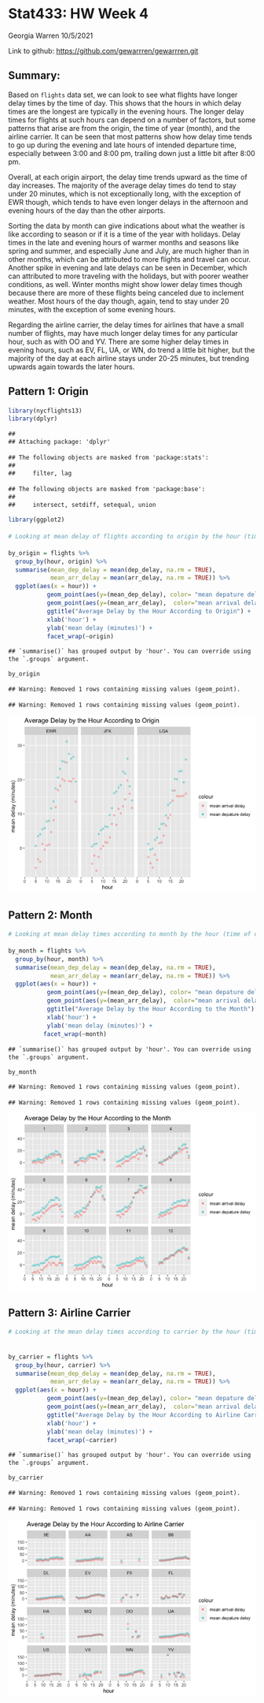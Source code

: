 Stat433: HW Week 4
================
Georgia Warren
10/5/2021

Link to github: <https://github.com/gewarrren/gewarrren.git>

## Summary:

Based on `flights` data set, we can look to see what flights have longer
delay times by the time of day. This shows that the hours in which delay
times are the longest are typically in the evening hours. The longer
delay times for flights at such hours can depend on a number of factors,
but some patterns that arise are from the origin, the time of year
(month), and the airline carrier. It can be seen that most patterns show
how delay time tends to go up during the evening and late hours of
intended departure time, especially between 3:00 and 8:00 pm, trailing
down just a little bit after 8:00 pm.

Overall, at each origin airport, the delay time trends upward as the
time of day increases. The majority of the average delay times do tend
to stay under 20 minutes, which is not exceptionally long, with the
exception of EWR though, which tends to have even longer delays in the
afternoon and evening hours of the day than the other airports.

Sorting the data by month can give indications about what the weather is
like according to season or if it is a time of the year with holidays.
Delay times in the late and evening hours of warmer months and seasons
like spring and summer, and especially June and July, are much higher
than in other months, which can be attributed to more flights and travel
can occur. Another spike in evening and late delays can be seen in
December, which can attributed to more traveling with the holidays, but
with poorer weather conditions, as well. Winter months might show lower
delay times though because there are more of these flights being
canceled due to inclement weather. Most hours of the day though, again,
tend to stay under 20 minutes, with the exception of some evening hours.

Regarding the airline carrier, the delay times for airlines that have a
small number of flights, may have much longer delay times for any
particular hour, such as with OO and YV. There are some higher delay
times in evening hours, such as EV, FL, UA, or WN, do trend a little bit
higher, but the majority of the day at each airline stays under 20-25
minutes, but trending upwards again towards the later hours.

## Pattern 1: Origin

``` r
library(nycflights13)
library(dplyr)
```

    ## 
    ## Attaching package: 'dplyr'

    ## The following objects are masked from 'package:stats':
    ## 
    ##     filter, lag

    ## The following objects are masked from 'package:base':
    ## 
    ##     intersect, setdiff, setequal, union

``` r
library(ggplot2)

# Looking at mean delay of flights according to origin by the hour (time of day)

by_origin = flights %>% 
  group_by(hour, origin) %>% 
  summarise(mean_dep_delay = mean(dep_delay, na.rm = TRUE),
            mean_arr_delay = mean(arr_delay, na.rm = TRUE)) %>% 
  ggplot(aes(x = hour)) +
           geom_point(aes(y=(mean_dep_delay), color= "mean depature delay"), alpha =0.35)  + 
           geom_point(aes(y=(mean_arr_delay),  color="mean arrival delay"), alpha =0.35) +
           ggtitle("Average Delay by the Hour According to Origin") +
           xlab('hour') +
           ylab('mean delay (minutes)') + 
           facet_wrap(~origin)
```

    ## `summarise()` has grouped output by 'hour'. You can override using the `.groups` argument.

``` r
by_origin
```

    ## Warning: Removed 1 rows containing missing values (geom_point).
    
    ## Warning: Removed 1 rows containing missing values (geom_point).

![](README_files/figure-gfm/Pattern%201:%20Origin-1.png)<!-- -->

## Pattern 2: Month

``` r
# Looking at mean delay times according to month by the hour (time of day)

by_month = flights %>% 
  group_by(hour, month) %>% 
  summarise(mean_dep_delay = mean(dep_delay, na.rm = TRUE),
            mean_arr_delay = mean(arr_delay, na.rm = TRUE)) %>% 
  ggplot(aes(x = hour)) +
           geom_point(aes(y=(mean_dep_delay), color= "mean depature delay"), alpha =0.35)  + 
           geom_point(aes(y=(mean_arr_delay),  color="mean arrival delay"), alpha =0.35) +
           ggtitle("Average Delay by the Hour According to the Month") +
           xlab('hour') +
           ylab('mean delay (minutes)') + 
          facet_wrap(~month)
```

    ## `summarise()` has grouped output by 'hour'. You can override using the `.groups` argument.

``` r
by_month
```

    ## Warning: Removed 1 rows containing missing values (geom_point).
    
    ## Warning: Removed 1 rows containing missing values (geom_point).

![](README_files/figure-gfm/Pattern%202:%20Month-1.png)<!-- -->

## Pattern 3: Airline Carrier

``` r
# Looking at the mean delay times according to carrier by the hour (time of day)


by_carrier = flights %>% 
  group_by(hour, carrier) %>% 
  summarise(mean_dep_delay = mean(dep_delay, na.rm = TRUE),
            mean_arr_delay = mean(arr_delay, na.rm = TRUE)) %>% 
  ggplot(aes(x = hour)) +
           geom_point(aes(y=(mean_dep_delay), color= "mean depature delay"), alpha =0.35)  + 
           geom_point(aes(y=(mean_arr_delay),  color="mean arrival delay"), alpha =0.35) +
           ggtitle("Average Delay by the Hour According to Airline Carrier") +
           xlab('hour') +
           ylab('mean delay (minutes)') +
           facet_wrap(~carrier)
```

    ## `summarise()` has grouped output by 'hour'. You can override using the `.groups` argument.

``` r
by_carrier
```

    ## Warning: Removed 1 rows containing missing values (geom_point).
    
    ## Warning: Removed 1 rows containing missing values (geom_point).

![](README_files/figure-gfm/Pattern%203:%20Airline%20Carrier-1.png)<!-- -->
